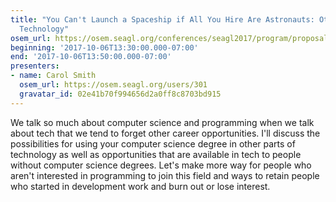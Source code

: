 ```yaml
---
title: "You Can't Launch a Spaceship if All You Hire Are Astronauts: Other Jobs in
  Technology"
osem_url: https://osem.seagl.org/conferences/seagl2017/program/proposals/318
beginning: '2017-10-06T13:30:00.000-07:00'
end: '2017-10-06T13:50:00.000-07:00'
presenters:
- name: Carol Smith
  osem_url: https://osem.seagl.org/users/301
  gravatar_id: 02e41b70f994656d2a0ff8c8703bd915
---
```


We talk so much about computer science and programming when we talk about tech that we tend to forget other career opportunities. I'll discuss the possibilities for using your computer science degree in other parts of technology as well as opportunities that are available in tech to people without computer science degrees. Let's make more way for people who aren't interested in programming to join this field and ways to retain people who started in development work and burn out or lose interest.
